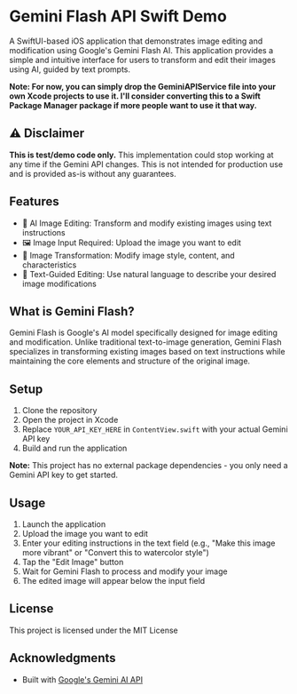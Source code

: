 # Gemini Flash API Swift Demo

A SwiftUI-based iOS application that demonstrates image editing and modification using Google's Gemini Flash AI. This application provides a simple and intuitive interface for users to transform and edit their images using AI, guided by text prompts.

**Note: For now, you can simply drop the GeminiAPIService file into your own Xcode projects to use it. I'll consider converting this to a Swift Package Manager package if more people want to use it that way.**

## ⚠️ Disclaimer

**This is test/demo code only.** This implementation could stop working at any time if the Gemini API changes. This is not intended for production use and is provided as-is without any guarantees.

## Features

- 🎨 AI Image Editing: Transform and modify existing images using text instructions
- 🖼️ Image Input Required: Upload the image you want to edit
- 🔄 Image Transformation: Modify image style, content, and characteristics
- 📝 Text-Guided Editing: Use natural language to describe your desired image modifications

## What is Gemini Flash?

Gemini Flash is Google's AI model specifically designed for image editing and modification. Unlike traditional text-to-image generation, Gemini Flash specializes in transforming existing images based on text instructions while maintaining the core elements and structure of the original image.

## Setup

1. Clone the repository
2. Open the project in Xcode
3. Replace `YOUR_API_KEY_HERE` in `ContentView.swift` with your actual Gemini API key
4. Build and run the application

**Note:** This project has no external package dependencies - you only need a Gemini API key to get started.

## Usage

1. Launch the application
2. Upload the image you want to edit
3. Enter your editing instructions in the text field (e.g., "Make this image more vibrant" or "Convert this to watercolor style")
4. Tap the "Edit Image" button
5. Wait for Gemini Flash to process and modify your image
6. The edited image will appear below the input field

## License

This project is licensed under the MIT License

## Acknowledgments

- Built with [Google's Gemini AI API](https://aistudio.google.com/)